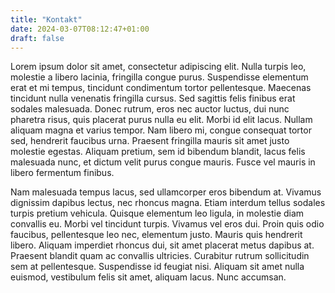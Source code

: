 ```yaml
---
title: "Kontakt"
date: 2024-03-07T08:12:47+01:00
draft: false
---
```

Lorem ipsum dolor sit amet, consectetur adipiscing elit. Nulla turpis leo, molestie a libero lacinia, fringilla congue purus. Suspendisse elementum erat et mi tempus, tincidunt condimentum tortor pellentesque. Maecenas tincidunt nulla venenatis fringilla cursus. Sed sagittis felis finibus erat sodales malesuada. Donec rutrum, eros nec auctor luctus, dui nunc pharetra risus, quis placerat purus nulla eu elit. Morbi id elit lacus. Nullam aliquam magna et varius tempor. Nam libero mi, congue consequat tortor sed, hendrerit faucibus urna. Praesent fringilla mauris sit amet justo molestie egestas. Aliquam pretium, sem id bibendum blandit, lacus felis malesuada nunc, et dictum velit purus congue mauris. Fusce vel mauris in libero fermentum finibus.

Nam malesuada tempus lacus, sed ullamcorper eros bibendum at. Vivamus dignissim dapibus lectus, nec rhoncus magna. Etiam interdum tellus sodales turpis pretium vehicula. Quisque elementum leo ligula, in molestie diam convallis eu. Morbi vel tincidunt turpis. Vivamus vel eros dui. Proin quis odio faucibus, pellentesque leo nec, elementum justo. Mauris quis hendrerit libero. Aliquam imperdiet rhoncus dui, sit amet placerat metus dapibus at. Praesent blandit quam ac convallis ultricies. Curabitur rutrum sollicitudin sem at pellentesque. Suspendisse id feugiat nisi. Aliquam sit amet nulla euismod, vestibulum felis sit amet, aliquam lacus. Nunc accumsan.
